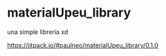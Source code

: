 # materialUpeu_library
una simple libreria xd

https://jitpack.io/#paulneo/materialUpeu_library/0.1.0
